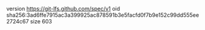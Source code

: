 version https://git-lfs.github.com/spec/v1
oid sha256:3ad6ffe7915ac3a399925ac878591b3e5facfd0f7b9e152c99dd555ee2724c67
size 603
